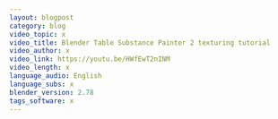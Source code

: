 ```yaml
---
layout: blogpost
category: blog
video_topic: x
video_title: Blender Table Substance Painter 2 texturing tutorial
video_author: x
video_link: https://youtu.be/HWfEwT2nINM
video_length: x
language_audio: English
language_subs: x
blender_version: 2.78
tags_software: x
---
```

